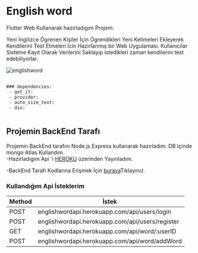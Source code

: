 # English word

Flutter Web Kullanarak hazırladıgım Projem:

Yeni İngilizce Ögrenen Kişiler İçin Ögrendikleri Yeni Kelimeleri Ekleyerek Kendilerini Test Etmeleri İcin Hazırlanmış bir Web Uygulaması.
Kullanıcılar Sisteme Kayıt Olarak Verilerini Saklayıp istedikleri zaman kendilerini test edebiliyorlar.  

![englishword](https://user-images.githubusercontent.com/55949311/117519551-aad12100-afac-11eb-843e-027724f82099.gif)

```

### dependencies:
 - get_it:
 - provider:
 - auto_size_text:
 - dio: 
 
```

## Projemin BackEnd Tarafı

Projemin BackEnd tarafını Node.js Express kullanarak hazırladım. DB içinde mongo Atlas Kullandım.                      
-Hazırladıgım Api 'ı [HEROKU](https://www.heroku.com) üzerinden Yayınladım.

-BackEnd Tarafı Kodlarına Erişmek İçin [buraya](https://github.com/aydnburak/Flutter-Web-English-Word-BackEnd)Tıklayınız.

### Kullandığım Api İsteklerim

| Method | İstek |
| ----------- | ----------- |
| POST | englishwordapi.herokuapp.com/api/users/login |
| POST | englishwordapi.herokuapp.com/api/users/register |
| GET | englishwordapi.herokuapp.com/api/word/:userID |
| POST | englishwordapi.herokuapp.com/api/word/addWord |




